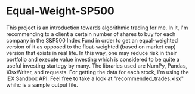# Equal-Weight-SP500
This project is an introduction towards algorithmic trading for me. In it, I'm recommending to a client a certain number of shares to buy for each company in the S&P500 Index Fund in order to get an equal-weighted version of it as opposed to the float-weighted (based on market cap) version that exists in real life. In this way, one may reduce risk in their portfolio and execute value investing which is considered to be quite a useful investing startegy by many. The libraries used are NumPy, Pandas, XlsxWriter, and requests. For getting the data for each stock, I'm using the IEX Sandbox API. Feel free to take a look at "recommended_trades.xlsx" whihc is a sample output file.
